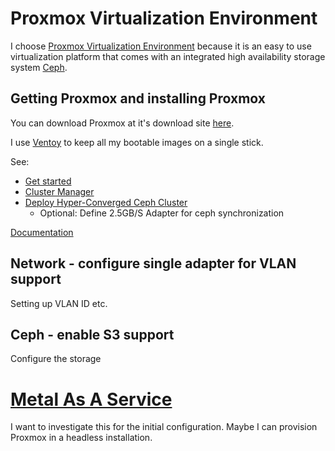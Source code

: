 # Proxmox Virtualization Environment

I choose [Proxmox Virtualization Environment](https://www.proxmox.com/en/proxmox-ve) because it is an easy to
use virtualization platform that comes with an integrated high availability storage system [Ceph](https://ceph.com/).

## Getting Proxmox and installing Proxmox

You can download Proxmox at it's download site [here](https://www.proxmox.com/en/downloads/category/proxmox-virtual-environment).

I use [Ventoy](https://ventoy.net/) to keep all my bootable images on a single stick.

See:
* [Get started](https://www.proxmox.com/en/proxmox-ve/get-started)
* [Cluster Manager](https://pve.proxmox.com/pve-docs/chapter-pvecm.html)
* [Deploy Hyper-Converged Ceph Cluster](https://pve.proxmox.com/pve-docs/chapter-pveceph.html)
  * Optional: Define 2.5GB/S Adapter for ceph synchronization

[Documentation](https://pve.proxmox.com/pve-docs/)

## Network - configure single adapter for VLAN support

Setting up VLAN ID etc.

## Ceph - enable S3 support

Configure the storage

# [Metal As A Service](https://maas.io/)

I want to investigate this for the initial configuration. Maybe I can provision Proxmox in a headless installation.